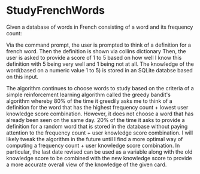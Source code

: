 # StudyFrenchWords
Given a database of words in French consisting of a word and its frequency count:

Via the command prompt, the user is prompted to think of a definition for a french word.
Then the definition is shown via collins dictionary
Then, the user is asked to provide a score of 1 to 5 based on how well I know this definition with 5 being very well and 1 being not at all.
The knowledge of the word(based on a numeric value 1 to 5) is stored in an SQLite databse based on this input.

The algorithm continues to choose words to study based on the criteria of a simple reinforcement learning algorithm called the greedy bandit's algorithm
whereby 80% of the time it greedily asks me to think of a definition for the word that has the highest frequency count + lowest user knowledge score combination. However, it does not choose a word that has already been seen on the same day.
20% of the time it asks to provide a definition for a random word that is stored in the database without paying attention to the frequency count + user knowledge score combination.
I will likely tweak the algorithm in the future until I find a more optimal way of computing a frequency count + user knowledge score combination. In particular, the last date revised can be used as a variable along with the old knowledge score to be combined with the new knowledge score to provide a more accurate overall view of the knowledge of the given card.

